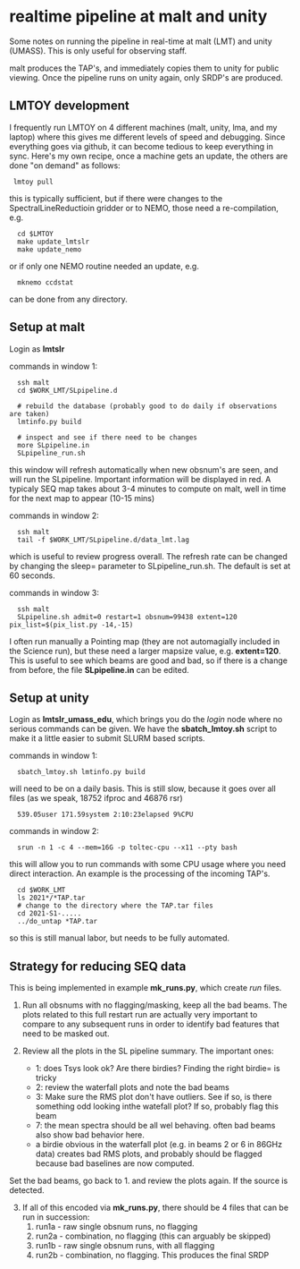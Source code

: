 # realtime pipeline at malt and unity

Some notes on running the pipeline in real-time at malt (LMT) and unity (UMASS). This
is only useful for observing staff.

malt produces the TAP's, and immediately copies them to unity for public viewing. Once
the pipeline runs on unity again, only SRDP's are produced.

## LMTOY development

I frequently run LMTOY on 4 different machines (malt, unity, lma, and my laptop) where
this gives me different levels of speed and debugging. Since everything goes via github,
it can become tedious to keep everything in sync. Here's my own recipe, once a machine
gets an update, the others are done "on demand" as follows:

     lmtoy pull

this is typically sufficient, but if there were changes to the SpectralLineReductioin gridder or to NEMO, 
those need a re-compilation, e.g.

      cd $LMTOY
      make update_lmtslr
      make update_nemo
	  
or if only one NEMO routine needed an update, e.g.
  
      mknemo ccdstat
	  
can be done from any directory.	

## Setup at malt

Login as **lmtslr**

commands in window 1:

      ssh malt
      cd $WORK_LMT/SLpipeline.d

      # rebuild the database (probably good to do daily if observations are taken)
      lmtinfo.py build
	  
      # inspect and see if there need to be changes
      more SLpipeline.in
      SLpipeline_run.sh
	  
this window will refresh automatically when new obsnum's are seen, and will run the SLpipeline.
Important information will be displayed in red. A typicaly SEQ map takes about 3-4 minutes
to compute on malt, well in time for the next map to appear (10-15 mins)


commands in window 2:

      ssh malt
      tail -f $WORK_LMT/SLpipeline.d/data_lmt.lag 

which is useful to review progress overall. The refresh rate can be changed by changing the sleep=
parameter to  SLpipeline_run.sh. The default is set at 60 seconds.


commands in window 3:

      ssh malt
      SLpipeline.sh admit=0 restart=1 obsnum=99438 extent=120 pix_list=$(pix_list.py -14,-15)

I often run manually a Pointing map (they are not automagially included in the Science run), but
these need a larger mapsize value, e.g. **extent=120**.  This is useful to see which beams are 
good and bad, so if there is a change from before, the file **SLpipeline.in** can be edited.

## Setup at unity

Login as **lmtslr_umass_edu**, which brings you do the *login* node where no serious commands
can be given. We have the **sbatch_lmtoy.sh** script to make it a little easier to submit
SLURM based scripts.

commands in window 1:

      sbatch_lmtoy.sh lmtinfo.py build

will need to be on a daily basis. This is still slow, because it goes over all files 
(as we speak, 18752 ifproc and 46876 rsr)

      539.05user 171.59system 2:10:23elapsed 9%CPU

commands in window 2:

      srun -n 1 -c 4 --mem=16G -p toltec-cpu --x11 --pty bash
	  
this will allow you to run commands with some CPU usage where you need direct interaction. 
An example is the processing of the incoming TAP's.

      cd $WORK_LMT
      ls 2021*/*TAP.tar
      # change to the directory where the TAP.tar files 
      cd 2021-S1-.....
      ../do_untap *TAP.tar
	  
so this is still manual labor, but needs to be fully automated.


## Strategy for reducing SEQ data

This is being implemented in example **mk_runs.py**, which create *run* files.

1. Run all obsnums with no flagging/masking, keep all the bad beams. The plots
   related to this full restart run are actually very important to compare to
   any subsequent runs in order to identify bad features that need to be masked
   out.

2. Review all the plots in the SL pipeline summary. The important ones:
   * 1: does Tsys look ok? Are there birdies? Finding the right birdie= is tricky
   * 2: review the waterfall plots and note the bad beams
   * 3: Make sure the RMS plot don't have outliers. See if so, is there something
      odd looking inthe watefall plot?   If so, probably flag this beam
   * 7: the mean spectra should be all wel behaving. often bad beams also show
      bad behavior here.
   * a birdie obvious in the waterfall plot (e.g. in beams 2 or 6 in 86GHz data)
     creates bad RMS plots, and probably should be flagged because bad baselines
	 are now computed.
	  
  Set the bad beams, go back to 1. and review the plots again.
  If the source is detected.
  
3. If all of this encoded via **mk_runs.py**, there should be 4 files that
   can be run in succession:
   1. run1a - raw single obsnum runs, no flagging
   2. run2a - combination, no flagging (this can arguably be skipped)
   3. run1b - raw single obsnum runs, with all flagging
   4. run2b - combination, no flagging. This produces the final SRDP 
